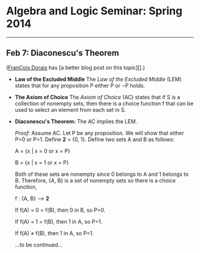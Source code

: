 # Algebra and Logic Seminar: Spring 2014

------------------------------------------------------------------------
## Feb 7: Diaconescu's Theorem
([Fran&#199;ois Dorais][] has [a better blog post on this topic][].)

+ **Law of the Excluded Middle**
  The *Law of the Excluded Middle* (LEM) states that for any proposition P
  either P or &not;P holds.

+ **The Axiom of Choice**
  The *Axiom of Choice* (AC) states that if S is a collection of nonempty sets,
  then there is a choice function f that can be used to select an element from
  each set in S.

+ **Diaconescu's Theorem:** The AC implies the LEM.
  
  *Proof:*  Assume AC.  Let P be any proposition.  We will show that either P=0
  or P=1.  Define **2** = {0, 1}.  Define two sets A and B as follows:
   
  A = {x | x = 0 or x = P}

  B = {x | x = 1 or x = P}
   
  Both of these sets are nonempty since 0 belongs to A and 1 belongs to
  B. Therefore, {A, B} is a set of nonempty sets so there is a choice function, 
   
  f : {A, B} --> **2**
   
  If f(A) = 0 = f(B), then 0 in B, so P=0.

  If f(A) = 1 = f(B), then 1 in A, so P=1.

  If f(A) &ne; f(B), then 1 in A, so P=1.

  ...to be continued...

[Fran&#199;ois Dorais]: http://dorais.org
[a much better blog post on this topic]: http://dorais.org/archives/1031
